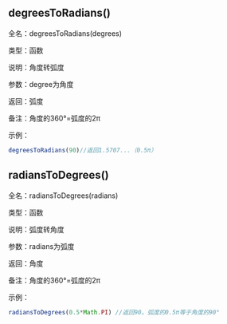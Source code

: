 ## degreesToRadians()

全名：degreesToRadians(degrees)

类型：函数

说明：角度转弧度

参数：degree为角度

返回：弧度

备注：角度的360°=弧度的2π

示例：

```javascript
degreesToRadians(90)//返回1.5707...（0.5π）
```

## radiansToDegrees()

全名：radiansToDegrees(radians)

类型：函数

说明：弧度转角度

参数：radians为弧度

返回：角度

备注：角度的360°=弧度的2π

示例：

```javascript
radiansToDegrees(0.5*Math.PI) //返回90。弧度的0.5π等于角度的90°
```

